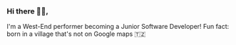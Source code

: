 ### Hi there 👋🏼,
I'm a West-End performer becoming a Junior Software Developer!
Fun fact: born in a village that's not on Google maps 🇹🇿
